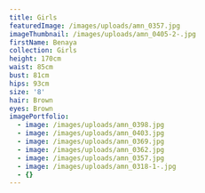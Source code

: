 ```yaml
---
title: Girls
featuredImage: /images/uploads/amn_0357.jpg
imageThumbnail: /images/uploads/amn_0405-2-.jpg
firstName: Benaya
collection: Girls
height: 170cm
waist: 85cm
bust: 81cm
hips: 93cm
size: '8'
hair: Brown
eyes: Brown
imagePortfolio:
  - image: /images/uploads/amn_0398.jpg
  - image: /images/uploads/amn_0403.jpg
  - image: /images/uploads/amn_0369.jpg
  - image: /images/uploads/amn_0362.jpg
  - image: /images/uploads/amn_0357.jpg
  - image: /images/uploads/amn_0318-1-.jpg
  - {}
---
```


